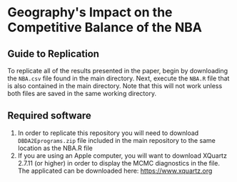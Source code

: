 # **Geography's Impact on the Competitive Balance of the NBA**

## Guide to Replication
To replicate all of the results presented in the paper, begin by downloading the `NBA.csv` file found in the main directory. Next, execute the `NBA.R` file that is also contained in the main directory. Note that this will not work unless both files are saved in the same working directory. 
## Required software
1. In order to replicate this repository you will need to download `DBDA2Eprograms.zip` file included in the main repository to the same location as the NBA.R file
2. If you are using an Apple computer, you will want to download XQuartz 2.7.11 (or higher) in order to display the MCMC diagnostics in the file. The applicated can be downloaded here: https://www.xquartz.org

